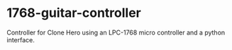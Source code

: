# 1768-guitar-controller
Controller for Clone Hero using an LPC-1768 micro controller and a python interface.
